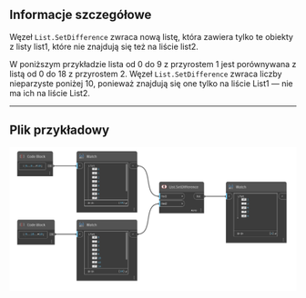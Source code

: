 ## Informacje szczegółowe
Węzeł `List.SetDifference` zwraca nową listę, która zawiera tylko te obiekty z listy list1, które nie znajdują się też na liście list2.

W poniższym przykładzie lista od 0 do 9 z przyrostem 1 jest porównywana z listą od 0 do 18 z przyrostem 2. Węzeł `List.SetDifference` zwraca liczby nieparzyste poniżej 10, ponieważ znajdują się one tylko na liście List1 — nie ma ich na liście List2.
___
## Plik przykładowy

![List.SetDifference](./DSCore.List.SetDifference_img.jpg)
